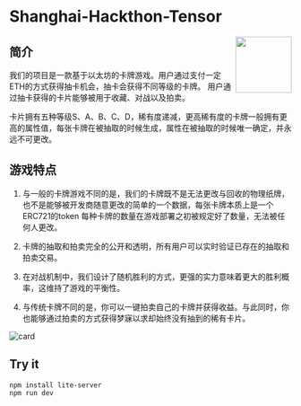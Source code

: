 # Shanghai-Hackthon-Tensor

<img src="https://github.com/COAOX/hackathon-bitrun/blob/master/Tensor/img/logo.jpg" width = "100" height = "100" div align=right />

## 简介

我们的项目是一款基于以太坊的卡牌游戏。用户通过支付一定ETH的方式获得抽卡机会，抽卡会获得不同等级的卡牌。
用户通过抽卡获得的卡片能够被用于收藏、对战以及拍卖。

卡片拥有五种等级S、A、B、C、D，稀有度递减，更高稀有度的卡牌一般拥有更高的属性值，每张卡牌在被抽取的时候生成，属性在被抽取的时候唯一确定，并永远不可更改。


## 游戏特点

1. 与一般的卡牌游戏不同的是，我们的卡牌既不是无法更改与回收的物理纸牌，也不是能够被开发商随意更改的简单的一个数据，每张卡牌本质上是一个ERC721的token
每种卡牌的数量在游戏部署之初被规定好了数量，无法被任何人更改。

2. 卡牌的抽取和拍卖完全的公开和透明，所有用户可以实时验证已存在的抽取和拍卖交易。

3. 在对战机制中，我们设计了随机胜利的方式，更强的实力意味着更大的胜利概率，这维持了游戏的平衡性。

4. 与传统卡牌不同的是，你可以一键拍卖自己的卡牌并获得收益。与此同时，你也能够通过拍卖的方式获得梦寐以求却始终没有抽到的稀有卡片。

![card](https://github.com/COAOX/hackathon-bitrun/blob/master/Tensor/img/readme.jpg "区块链")

## Try it

```
npm install lite-server
npm run dev
```

